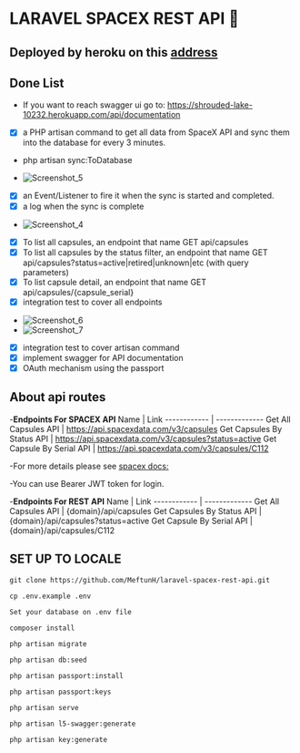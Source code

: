 # LARAVEL SPACEX REST API :rocket:
## Deployed by heroku on this [address](http://github.comhttps://shrouded-lake-10232.herokuapp.com/)


## Done List
* If you want to reach swagger ui go to: https://shrouded-lake-10232.herokuapp.com/api/documentation
- [x] a PHP artisan command to get all data from SpaceX API and sync them into the database for every 3 minutes.
* php artisan sync:ToDatabase
- ![Screenshot_5](https://user-images.githubusercontent.com/48466124/126051362-a7396066-64ec-470e-9924-4330343c2b78.png)
- [x] an Event/Listener to fire it when the sync is started and completed.
- [x] a log when the sync is complete
-   ![Screenshot_4](https://user-images.githubusercontent.com/48466124/126051356-eefe2952-4579-4081-8bc1-75973cb30885.png)
- [x] To list all capsules, an endpoint that name GET api/capsules
- [x] To list all capsules by the status filter, an endpoint that name GET api/capsules?status=active|retired|unknown|etc  (with query parameters)
- [x] To list capsule detail, an endpoint that name GET api/capsules/{capsule_serial}
- [x] integration test to cover all endpoints
-   ![Screenshot_6](https://user-images.githubusercontent.com/48466124/126051412-da2362bd-7663-45dc-a26b-4ec582158bb0.png)
-   ![Screenshot_7](https://user-images.githubusercontent.com/48466124/126051426-0d8e1373-a42d-4731-96f0-ad1110439283.png)
- [x] integration test to cover artisan command
- [x] implement swagger for API documentation
- [x] OAuth mechanism using the passport

## About api routes
-**Endpoints For SPACEX API**
Name | Link
------------ | -------------
Get All Capsules API | https://api.spacexdata.com/v3/capsules
Get Capsules By Status API | https://api.spacexdata.com/v3/capsules?status=active
Get Capsule By Serial API | https://api.spacexdata.com/v3/capsules/C112

-For more details please see [spacex docs:](https://docs.spacexdata.com/ )


-You can use Bearer JWT token for login.

-**Endpoints For REST API**
Name | Link
------------ | -------------
Get All Capsules API | {domain}/api/capsules
Get Capsules By Status API | {domain}/api/capsules?status=active
Get Capsule By Serial API | {domain}/api/capsules/C112

## SET UP TO LOCALE
```
git clone https://github.com/MeftunH/laravel-spacex-rest-api.git
```
```
cp .env.example .env
```

```
Set your database on .env file
```

```
composer install
```
```
php artisan migrate
```
```
php artisan db:seed
```
```
php artisan passport:install
```
```
php artisan passport:keys
```
```
php artisan serve
```
```
php artisan l5-swagger:generate
```
```
php artisan key:generate

```


